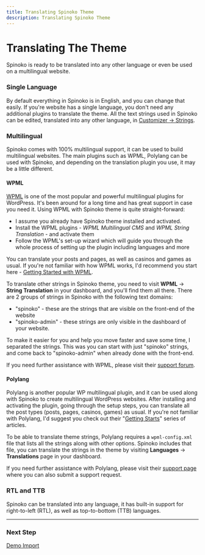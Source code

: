 ```yaml
---
title: Translating Spinoko Theme
description: Translating Spinoko Theme
---
```


# Translating The Theme

Spinoko is ready to be translated into any other language or even be used on a multilingual website.

### Single Language

By default everything in Spinoko is in English, and you can change that easily.
If you're website has a single language, you don't need any additional plugins to translate the theme.
All the text strings used in Spinoko can be edited, translated into any other language, in [Customizer &#8594; Strings](/docs/spinoko/customizations#strings).

### Multilingual

Spinoko comes with 100% multilingual support, it can be used to build multilingual websites. The main plugins such as WPML, Polylang can be used with Spinoko, and depending on the translation plugin you use, it may be a little different.

#### WPML

[WPML](https://wpml.org) is one of the most popular and powerful multilingual plugins for WordPress. It's been around for a long time and has great support in case you need it.
Using WPML with Spinoko theme is quite straight-forward:

- I assume you already have Spinoko theme installed and activated.
- Install the WPML plugins - _WPML Multilingual CMS_ and _WPML String Translation_ - and activate them
- Follow the WPML's set-up wizard which will guide you through the whole process of setting up the plugin including languages and more

You can translate your posts and pages, as well as casinos and games as usual. If you're not familiar with how WPML works, I'd recommend you start here - [Getting Started with WPML](https://wpml.org/documentation/getting-started-guide).

To translate other strings in Spinoko theme, you need to visit **WPML** &#8594; **String Translation** in your dashboard, and you'll find them all there. There are 2 groups of strings in Spinoko with the following text domains:

- "spinoko" - these are the strings that are visible on the front-end of the website
- "spinoko-admin" - these strings are only visible in the dashboard of your website.

To make it easier for you and help you move faster and save some time, I separated the strings. This was you can start with just "spinoko" strings, and come back to "spinoko-admin" when already done with the front-end.

If you need further assistance with WPML, please visit their [support forum](https://wpml.org/forums/forum/english-support).

#### Polylang

Polylang is another popular WP multilingual plugin, and it can be used along with Spinoko to create multilingual WordPress websites. After installing and activating the plugin, going through the setup steps, you can translate all the post types (posts, pages, casinos, games) as usual. If you're not familiar with Polylang, I'd suggest you check out their "[Getting Starts](https://polylang.pro/doc-category/getting-started/)" series of articles.

To be able to translate theme strings, Polylang requires a `wpml-config.xml` file that lists all the strings along with other options. Spinoko includes that file, you can translate the strings in the theme by visiting **Languages** &#8594; **Translations** page in your dashboard.

If you need further assistance with Polylang, please visit their [support page](https://polylang.pro/doc/) where you can also submit a support request.

### RTL and TTB

Spinoko can be translated into any language, it has built-in support for right-to-left (RTL), as well as top-to-bottom (TTB) languages.

---

### Next Step

[Demo Import](/docs/spinoko/demo-import/)

